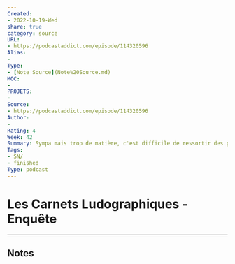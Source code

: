 ```yaml
---
Created: 
- 2022-10-19-Wed
share: true 
category: source
URL:
- https://podcastaddict.com/episode/114320596 
Alias:
- 
Type: 
- [Note Source](Note%20Source.md)
MOC:
- 
PROJETS:
- 
Source:
- https://podcastaddict.com/episode/114320596 
Author:
- 
Rating: 4
Week: 42
Summary: Sympa mais trop de matière, c'est difficile de ressortir des points particuliers.
Tags:
- SN/
- finished
Type: podcast
---
```



# Les Carnets Ludographiques - Enquête


***

## Notes
